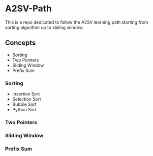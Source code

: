 # A2SV-Path
This is a repo dedicated to follow the A2SV learning path starting from sorting algorithm up to sliding window.

## Concepts
* Sorting
* Two Pointers
* Sliding Window
* Prefix Sum

### Sorting
* Insertion Sort
* Selection Sort
* Bubble Sort
* Python Sort

### Two Pointers

### Sliding Window

### Prefix Sum
